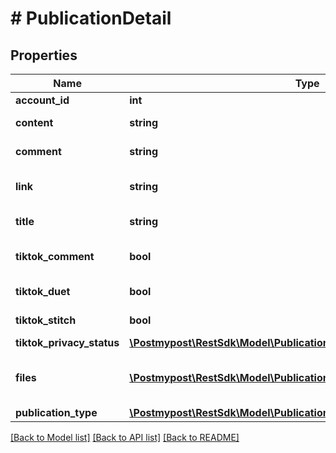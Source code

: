 # # PublicationDetail

## Properties

Name | Type | Description | Notes
------------ | ------------- | ------------- | -------------
**account_id** | **int** | Account ID | [optional]
**content** | **string** | Publication text | [optional]
**comment** | **string** | First comment | [optional]
**link** | **string** | External link for the publication | [optional]
**title** | **string** | Publication title | [optional]
**tiktok_comment** | **bool** | Allow comments on TikTok | [optional]
**tiktok_duet** | **bool** | Allow duets on TikTok | [optional]
**tiktok_stitch** | **bool** | Allow stitch on TikTok | [optional]
**tiktok_privacy_status** | [**\Postmypost\RestSdk\Model\PublicationDetailTikTokPrivacyStatusEnum**](PublicationDetailTikTokPrivacyStatusEnum.md) |  | [optional]
**files** | [**\Postmypost\RestSdk\Model\PublicationFileResponseEnum[]**](PublicationFileResponseEnum.md) | List of files attached to the publication | [optional]
**publication_type** | [**\Postmypost\RestSdk\Model\PublicationDetailPublicationTypeEnum**](PublicationDetailPublicationTypeEnum.md) |  |

[[Back to Model list]](../../README.md#models) [[Back to API list]](../../README.md#endpoints) [[Back to README]](../../README.md)
